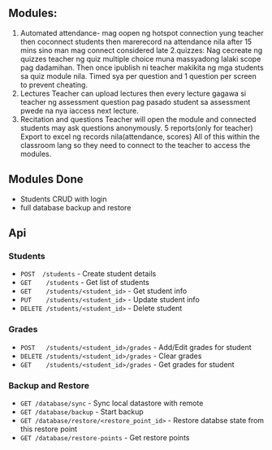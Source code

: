 ## Modules: 
1. Automated attendance- mag oopen ng hotspot connection yung teacher then coconnect students then marerecord na attendance nila after 15 mins sino man mag connect considered late
2.quizzes:
Nag cecreate ng quizzes teacher ng quiz multiple choice muna massyadong lalaki scope pag dadamihan. Then once ipublish ni teacher makikita ng mga students sa quiz module nila. Timed sya per question and 1 question per screen to prevent cheating.
3. Lectures
Teacher can upload lectures then every lecture gagawa si teacher ng assessment question pag pasado student sa assessment pwede na nya iaccess next lecture.
4. Recitation and questions
Teacher will open the module and connected students may ask questions anonymously.
5 reports(only for teacher)
Export to excel ng records nila(attendance, scores)
All of this within the classroom lang so they need to connect to the teacher to access the modules.

## Modules Done

- Students CRUD with login
- full database backup and restore

## Api

### Students
- `POST  /students` - Create student details
- `GET    /students` - Get list of students
- `GET    /students/<student_id>` - Get student info
- `PUT    /students/<student_id>` - Update student info
- `DELETE /students/<student_id>` - Delete student

### Grades
- `POST   /students/<student_id>/grades` - Add/Edit grades for student
- `DELETE /students/<student_id>/grades` - Clear grades
- `GET    /students/<student_id>/grades` - Get grades for student


### Backup and Restore
- `GET /database/sync` - Sync local datastore with remote
- `GET /database/backup` - Start backup
- `GET /database/restore/<restore_point_id>` - Restore databse state from this restore point
- `GET /database/restore-points` - Get restore points